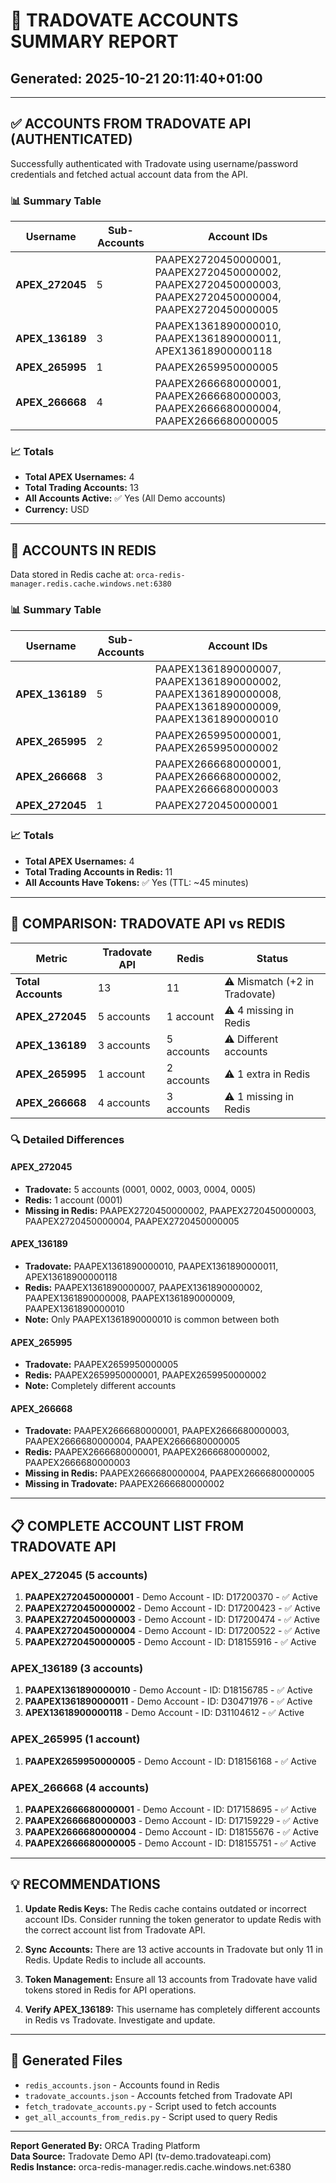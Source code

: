 # 🏦 TRADOVATE ACCOUNTS SUMMARY REPORT

## Generated: 2025-10-21 20:11:40+01:00

---

## ✅ ACCOUNTS FROM TRADOVATE API (AUTHENTICATED)

Successfully authenticated with Tradovate using username/password credentials and fetched actual account data from the API.

### 📊 Summary Table

| Username     | Sub-Accounts | Account IDs |
|--------------|--------------|-------------|
| **APEX_272045** | 5 | PAAPEX2720450000001, PAAPEX2720450000002, PAAPEX2720450000003, PAAPEX2720450000004, PAAPEX2720450000005 |
| **APEX_136189** | 3 | PAAPEX1361890000010, PAAPEX1361890000011, APEX13618900000118 |
| **APEX_265995** | 1 | PAAPEX2659950000005 |
| **APEX_266668** | 4 | PAAPEX2666680000001, PAAPEX2666680000003, PAAPEX2666680000004, PAAPEX2666680000005 |

### 📈 Totals
- **Total APEX Usernames:** 4
- **Total Trading Accounts:** 13
- **All Accounts Active:** ✅ Yes (All Demo accounts)
- **Currency:** USD

---

## 🔑 ACCOUNTS IN REDIS

Data stored in Redis cache at: `orca-redis-manager.redis.cache.windows.net:6380`

### 📊 Summary Table

| Username     | Sub-Accounts | Account IDs |
|--------------|--------------|-------------|
| **APEX_136189** | 5 | PAAPEX1361890000007, PAAPEX1361890000002, PAAPEX1361890000008, PAAPEX1361890000009, PAAPEX1361890000010 |
| **APEX_265995** | 2 | PAAPEX2659950000001, PAAPEX2659950000002 |
| **APEX_266668** | 3 | PAAPEX2666680000001, PAAPEX2666680000002, PAAPEX2666680000003 |
| **APEX_272045** | 1 | PAAPEX2720450000001 |

### 📈 Totals
- **Total APEX Usernames:** 4
- **Total Trading Accounts in Redis:** 11
- **All Accounts Have Tokens:** ✅ Yes (TTL: ~45 minutes)

---

## 🔄 COMPARISON: TRADOVATE API vs REDIS

| Metric | Tradovate API | Redis | Status |
|--------|---------------|-------|--------|
| **Total Accounts** | 13 | 11 | ⚠️ Mismatch (+2 in Tradovate) |
| **APEX_272045** | 5 accounts | 1 account | ⚠️ 4 missing in Redis |
| **APEX_136189** | 3 accounts | 5 accounts | ⚠️ Different accounts |
| **APEX_265995** | 1 account | 2 accounts | ⚠️ 1 extra in Redis |
| **APEX_266668** | 4 accounts | 3 accounts | ⚠️ 1 missing in Redis |

### 🔍 Detailed Differences

#### APEX_272045
- **Tradovate:** 5 accounts (0001, 0002, 0003, 0004, 0005)
- **Redis:** 1 account (0001)
- **Missing in Redis:** PAAPEX2720450000002, PAAPEX2720450000003, PAAPEX2720450000004, PAAPEX2720450000005

#### APEX_136189
- **Tradovate:** PAAPEX1361890000010, PAAPEX1361890000011, APEX13618900000118
- **Redis:** PAAPEX1361890000007, PAAPEX1361890000002, PAAPEX1361890000008, PAAPEX1361890000009, PAAPEX1361890000010
- **Note:** Only PAAPEX1361890000010 is common between both

#### APEX_265995
- **Tradovate:** PAAPEX2659950000005
- **Redis:** PAAPEX2659950000001, PAAPEX2659950000002
- **Note:** Completely different accounts

#### APEX_266668
- **Tradovate:** PAAPEX2666680000001, PAAPEX2666680000003, PAAPEX2666680000004, PAAPEX2666680000005
- **Redis:** PAAPEX2666680000001, PAAPEX2666680000002, PAAPEX2666680000003
- **Missing in Redis:** PAAPEX2666680000004, PAAPEX2666680000005
- **Missing in Tradovate:** PAAPEX2666680000002

---

## 📋 COMPLETE ACCOUNT LIST FROM TRADOVATE API

### APEX_272045 (5 accounts)
1. **PAAPEX2720450000001** - Demo Account - ID: D17200370 - ✅ Active
2. **PAAPEX2720450000002** - Demo Account - ID: D17200423 - ✅ Active
3. **PAAPEX2720450000003** - Demo Account - ID: D17200474 - ✅ Active
4. **PAAPEX2720450000004** - Demo Account - ID: D17200522 - ✅ Active
5. **PAAPEX2720450000005** - Demo Account - ID: D18155916 - ✅ Active

### APEX_136189 (3 accounts)
1. **PAAPEX1361890000010** - Demo Account - ID: D18156785 - ✅ Active
2. **PAAPEX1361890000011** - Demo Account - ID: D30471976 - ✅ Active
3. **APEX13618900000118** - Demo Account - ID: D31104612 - ✅ Active

### APEX_265995 (1 account)
1. **PAAPEX2659950000005** - Demo Account - ID: D18156168 - ✅ Active

### APEX_266668 (4 accounts)
1. **PAAPEX2666680000001** - Demo Account - ID: D17158695 - ✅ Active
2. **PAAPEX2666680000003** - Demo Account - ID: D17159229 - ✅ Active
3. **PAAPEX2666680000004** - Demo Account - ID: D18155676 - ✅ Active
4. **PAAPEX2666680000005** - Demo Account - ID: D18155751 - ✅ Active

---

## 💡 RECOMMENDATIONS

1. **Update Redis Keys:** The Redis cache contains outdated or incorrect account IDs. Consider running the token generator to update Redis with the correct account list from Tradovate API.

2. **Sync Accounts:** There are 13 active accounts in Tradovate but only 11 in Redis. Update Redis to include all accounts.

3. **Token Management:** Ensure all 13 accounts from Tradovate have valid tokens stored in Redis for API operations.

4. **Verify APEX_136189:** This username has completely different accounts in Redis vs Tradovate. Investigate and update.

---

## 📁 Generated Files

- `redis_accounts.json` - Accounts found in Redis
- `tradovate_accounts.json` - Accounts fetched from Tradovate API
- `fetch_tradovate_accounts.py` - Script used to fetch accounts
- `get_all_accounts_from_redis.py` - Script used to query Redis

---

**Report Generated By:** ORCA Trading Platform  
**Data Source:** Tradovate Demo API (tv-demo.tradovateapi.com)  
**Redis Instance:** orca-redis-manager.redis.cache.windows.net:6380
